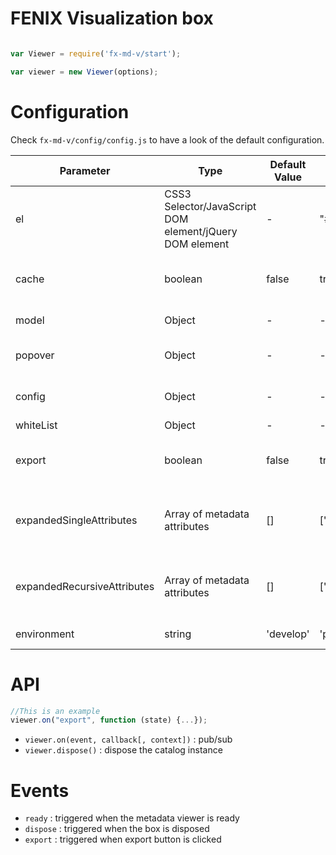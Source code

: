 # FENIX Visualization box

```javascript

var Viewer = require('fx-md-v/start');

var viewer = new Viewer(options);
```

# Configuration

Check `fx-md-v/config/config.js` to have a look of the default configuration.

<table>
   <thead>
      <tr>
         <th>Parameter</th>
         <th>Type</th>
         <th>Default Value</th>
         <th>Example</th>
         <th>Description</th>
      </tr>
   </thead>
   <tbody>
      <tr>
         <td>el</td>
         <td>CSS3 Selector/JavaScript DOM element/jQuery DOM element</td>
         <td> - </td>
         <td>"#container"</td>
         <td>component container</td>
      </tr>
      <tr>
         <td>cache</td>
         <td>boolean</td>
         <td>false</td>
         <td>true</td>
         <td>whether or not to use FENIX bridge cache</td>
      </tr>
      <tr>
         <td>model</td>
         <td>Object</td>
         <td>-</td>
         <td>-</td>
         <td>FENIX resource</td>
      </tr>
      <tr>
         <td>popover</td>
         <td>Object</td>
         <td>-</td>
         <td>-</td>
         <td>Bootstrap popover configuration</td>
      </tr>
      <tr>
         <td>config</td>
         <td>Object</td>
         <td>-</td>
         <td>-</td>
         <td>jquery-treegrid configuration</td>
      </tr>
      <tr>
         <td>whiteList</td>
         <td>Object</td>
         <td>-</td>
         <td>-</td>
         <td>-</td>
      </tr>
      <tr>
         <td>export</td>
         <td>boolean</td>
         <td>false</td>
         <td>true</td>
         <td>Whether or not to show export button</td>
      </tr>
      <tr>
         <td>expandedSingleAttributes</td>
         <td>Array of metadata attributes</td>
         <td>[]</td>
         <td>["uid"]</td>
         <td>Expanded single metadata attributes by default</td>
      </tr>
      <tr>
         <td>expandedRecursiveAttributes</td>
         <td>Array of metadata attributes</td>
         <td>[]</td>
         <td>['meContent']</td>
         <td>Expanded recursive metadata attributes by default</td>
      </tr>
      <tr>
         <td>environment</td>
         <td>string</td>
         <td>'develop'</td>
         <td>'production'</td>
         <td>Server environment</td>
      </tr>
   </tbody>
</table>

# API

```javascript
//This is an example
viewer.on("export", function (state) {...});
```

- `viewer.on(event, callback[, context])` : pub/sub 
- `viewer.dispose()` : dispose the catalog instance

# Events

- `ready` : triggered when the metadata viewer is ready
- `dispose` : triggered when the box is disposed
- `export` : triggered when export button is clicked